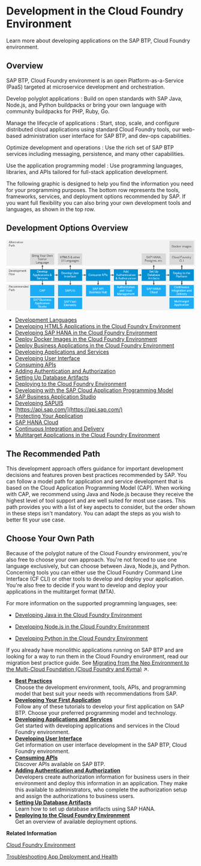 <!-- loio40a8f8f6f1724e0ca0fd2a8777f45504 -->

# Development in the Cloud Foundry Environment

Learn more about developing applications on the SAP BTP, Cloud Foundry environment.



<a name="loio40a8f8f6f1724e0ca0fd2a8777f45504__section_jms_z5d_53b"/>

## Overview

SAP BTP, Cloud Foundry environment is an open Platform-as-a-Service \(PaaS\) targeted at microservice development and orchestration.

  Develop polyglot applications 
 :   Build on open standards with SAP Java, Node.js, and Python buildpacks or bring your own language with community buildpacks for PHP, Ruby, Go.

   Manage the lifecycle of applications 
 :   Start, stop, scale, and configure distributed cloud applications using standard Cloud Foundry tools, our web-based administration user interface for SAP BTP, and dev-ops capabilities.

   Optimize development and operations 
 :   Use the rich set of SAP BTP services including messaging, persistence, and many other capabilities.

   Use the application programming model 
 :   Use programming languages, libraries, and APIs tailored for full-stack application development.

 

The following graphic is designed to help you find the information you need for your programming purposes. The bottom row represents the tools, frameworks, services, and deployment options recommended by SAP. If you want full flexibility you can also bring your own development tools and languages, as shown in the top row.



<a name="loio40a8f8f6f1724e0ca0fd2a8777f45504__section_wqt_z5l_tnb"/>

## Development Options Overview

![](images/Image_Map_Development_Options_Overview_d716bab.png)

-   [Development Languages](Development_Languages_2d0ff22.md)
-   [Developing HTML5 Applications in the Cloud Foundry Environment](Developing_HTML5_Applications_in_the_Cloud_Foundry_Environment_11d77aa.md)
-   [Developing SAP HANA in the Cloud Foundry Environment](Developing_SAP_HANA_in_the_Cloud_Foundry_Environment_14224d7.md#loio14224d75f6c64b499d189e3ebd131ec2)
-   [Deploy Docker Images in the Cloud Foundry Environment](Deploy_Docker_Images_in_the_Cloud_Foundry_Environment_c190ad6.md)
-   [Deploy Business Applications in the Cloud Foundry Environment](Deploy_Business_Applications_in_the_Cloud_Foundry_Environment_4946ea5.md)
-   [Developing Applications and Services](Developing_Applications_and_Services_68e2ece.md)
-   [Developing User Interface](Developing_User_Interface_a6ea5f0.md)
-   [Consuming APIs](Consuming_APIs_d4cae3e.md)
-   [Adding Authentication and Authorization](Adding_Authentication_and_Authorization_419ae2e.md)
-   [Setting Up Database Artifacts](Setting_Up_Database_Artifacts_3cd6954.md)
-   [Deploying to the Cloud Foundry Environment](Deploying_to_the_Cloud_Foundry_Environment_2a21055.md)
-   [Developing with the SAP Cloud Application Programming Model](Developing_with_the_SAP_Cloud_Application_Programming_Model_00823f9.md)
-   [SAP Business Application Studio](SAP_Business_Application_Studio_c736960.md)
-   [Developing SAPUI5](Developing_SAPUI5_839cb81.md)
-   [https://api.sap.com/](https://api.sap.com/)
-   [Protecting Your Application](Protecting_Your_Application_7c5c565.md)
-   [SAP HANA Cloud](Developing_SAP_HANA_in_the_Cloud_Foundry_Environment_14224d7.md#loioa697b1b1b5ad4b598378ff0fa091fa35)
-   [Continuous Integration and Delivery](Continuous_Integration_and_Delivery_fdead30.md#loiofdead30953d24c0ca75768e2c3bcdd2c)
-   [Multitarget Applications in the Cloud Foundry Environment](Multitarget_Applications_in_the_Cloud_Foundry_Environment_d04fc0e.md)



<a name="loio40a8f8f6f1724e0ca0fd2a8777f45504__section_ifw_4vl_tnb"/>

## The Recommended Path

This development approach offers guidance for important development decisions and features proven best practices recommended by SAP. You can follow a model path for application and service development that is based on the Cloud Application Programming Model \(CAP\). When working with CAP, we recommend using Java and Node.js because they receive the highest level of tool support and are well suited for most use cases. This path provides you with a list of key aspects to consider, but the order shown in these steps isn't mandatory. You can adapt the steps as you wish to better fit your use case.



<a name="loio40a8f8f6f1724e0ca0fd2a8777f45504__section_skx_qfs_4nb"/>

## Choose Your Own Path

Because of the polyglot nature of the Cloud Foundry environment, you're also free to choose your own approach. You're not forced to use one language exclusively, but can choose between Java, Node.js, and Python. Concerning tools you can either use the Cloud Foundry Command Line Interface \(CF CLI\) or other tools to develop and deploy your application. You're also free to decide if you want to develop and deploy your applications in the multitarget format \(MTA\).

For more information on the supported programming languages, see:

-   [Developing Java in the Cloud Foundry Environment](Developing_Java_in_the_Cloud_Foundry_Environment_a3f9006.md)

-   [Developing Node.js in the Cloud Foundry Environment](Developing_Node.js_in_the_Cloud_Foundry_Environment_3a7a0be.md)

-   [Developing Python in the Cloud Foundry Environment](Developing_Python_in_the_Cloud_Foundry_Environment_acf8f49.md)




If you already have monolithic applications running on SAP BTP and are looking for a way to run them in the Cloud Foundry environment, read our migration best practice guide. See [Migrating from the Neo Environment to the Multi-Cloud Foundation (Cloud Foundry and Kyma)](https://help.sap.com/viewer/b017fc4f944e4eb5b31501b3d1b6a1f0/Cloud/en-US/aae4e0ae1cdf434b908c3c8cf3ea942a.html "Learn why and how to migrate your scenarios on SAP Business Technology Platform (SAP BTP) from the Neo environment to the multi-cloud foundation.") :arrow_upper_right:.

-   **[Best Practices](Best_Practices_0859096.md "Choose the development environment, tools, APIs, and programming model that best suit your needs with recommendations from SAP. ")**  
Choose the development environment, tools, APIs, and programming model that best suit your needs with recommendations from SAP.
-   **[Developing Your First Application](Developing_Your_First_Application_bc8d5c0.md "Follow any of these tutorials to develop your first application on SAP BTP. Choose your
			preferred programming model and technology.")**  
Follow any of these tutorials to develop your first application on SAP BTP. Choose your preferred programming model and technology.
-   **[Developing Applications and Services](Developing_Applications_and_Services_68e2ece.md "Get started with developing applications and services in the Cloud
                                Foundry environment.")**  
Get started with developing applications and services in the Cloud Foundry environment.
-   **[Developing User Interface](Developing_User_Interface_a6ea5f0.md "Get information on user interface development in the SAP BTP, Cloud Foundry
                                    environment.")**  
Get information on user interface development in the SAP BTP, Cloud Foundry environment.
-   **[Consuming APIs](Consuming_APIs_d4cae3e.md "Discover APIs available on SAP BTP.")**  
Discover APIs available on SAP BTP.
-   **[Adding Authentication and Authorization](Adding_Authentication_and_Authorization_419ae2e.md "Developers create authorization information for business users in their environment and deploy this information in an application. They
		make this available to administrators, who complete the authorization setup and assign the authorizations to business users.")**  
Developers create authorization information for business users in their environment and deploy this information in an application. They make this available to administrators, who complete the authorization setup and assign the authorizations to business users.
-   **[Setting Up Database Artifacts](Setting_Up_Database_Artifacts_3cd6954.md "Learn how to set up database artifacts using SAP HANA. ")**  
Learn how to set up database artifacts using SAP HANA.
-   **[Deploying to the Cloud Foundry Environment](Deploying_to_the_Cloud_Foundry_Environment_2a21055.md "Get an overview of available deployment options.")**  
Get an overview of available deployment options.

**Related Information**  


[Cloud Foundry Environment](Cloud_Foundry_Environment_9c7092c.md#loio9c7092c7b7ae4d49bc8ae35fdd0e0b18 "The Cloud Foundry environment allows you to create polyglot cloud applications in Cloud Foundry. It contains the SAP BTP, Cloud Foundry runtime service, which is based on the open-source application platform managed by the Cloud Foundry Foundation.")

[Troubleshooting App Deployment and Health](https://docs.cloudfoundry.org/devguide/deploy-apps/troubleshoot-app-health.html)



